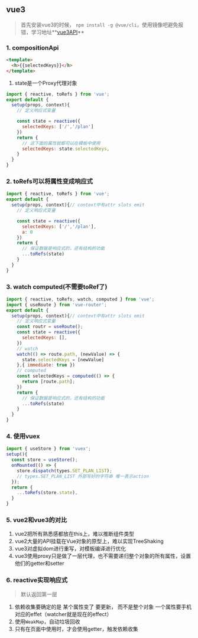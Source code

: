 ## vue3

> 首先安装vue3的时候， ```npm install -g @vue/cli```，使用镜像吧避免报错，学习地址**[vue3API](https://composition-api.vuejs.org/zh/api.html#setup)**

### 1. compositionApi
```html
<template>
  <h>{{selectedKeys}}</h>
</template>
```
1. state是一个Proxy代理对象
```js
import { reactive, toRefs } from 'vue';
export default {
  setup(props, context){
    // 定义响应式变量

    const state = reactive({
      selectedKeys: ['/','/plan']
    })
    return {
      // 这下面的属性就都可以在模板中使用
      selectedKeys: state.selectedKeys,
    }
  }
}
```
### 2. toRefs可以将属性变成响应式
```js
import { reactive, toRefs } from 'vue';
export default {
  setup(props, context){// context中有attr slots emit
    // 定义响应式变量

    const state = reactive({
      selectedKeys: ['/','/plan'],
      a: 0
    })
    return {
      // 保证数据是响应式的，还有结构的功能
      ...toRefs(state)
    }
  }
}
```
### 3. watch computed(不需要toRef了)
```js
import { reactive, toRefs, watch, computed } from 'vue';
import { useRoute } from 'vue-router';
export default {
  setup(props, context){// context中有attr slots emit
    // 定义响应式变量
    const routr = useRoute();
    const state = reactive({
      selectedKeys: [],
    })
    // watch
    watch(() => route.path, (newValue) => {
      state.selectedKeys = [newValue]
    },{ immediate: true })
    // computed
    const selectedKeys = computed(() => {
      return [route.path];
    })
    return {
      // 保证数据是响应式的，还有结构的功能
      ...toRefs(state)
    }
  }
}
```
### 4. 使用vuex
```js
import { useStore } from 'vuex';
setup(){
  const store = useStore();
  onMounted(() => {
    store.dispatch(types.SET_PLAN_LIST);
    // types.SET_PLAN_LIST 外部写好的字符串 唯一表示action
  });
  return {
    ...toRefs(store.state),
  }
}
```
### 5. vue2和vue3的对比

1. vue2把所有熟悉感都放在this上，难以推断组件类型
2. vue2大量的API挂载在Vue对象的原型上，难以实现TreeShaking
3. vue3对虚拟dom进行重写，对模板编译进行优化
4. vue3使用proxy只是做了一层代理，也不需要递归整个对象的所有属性，设置他们的getter和setter


### 6. reactive实现响应式
> 默认返回第一层
1. 依赖收集要确定的是 某个属性变了 要更新， 而不是整个对象 一个属性要手机对应的effet（watcher就是现在的effect）
2. 使用```WeakMap```，自动垃圾回收
3. 只有在页面中使用时，才会使用getter，触发依赖收集
